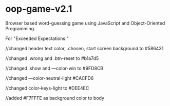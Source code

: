 # oop-game-v2.1
 Browser based word-guessing game using JavaScript and Object-Oriented Programming.

For "Exceeded Expectations:"

//changed header text color, .chosen, start screen background to #586431

//changed .wrong and .btn-reset to #b1a7d5

//changed .show and —color-win to #9FD8CB

//changed —color-neutral-light #CACFD6

//changed color-keys-light to #DEE4EC

//added #F7FFFE as background color to body
